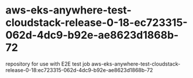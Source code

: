 # aws-eks-anywhere-test-cloudstack-release-0-18-ec723315-062d-4dc9-b92e-ae8623d1868b-72
repository for use with E2E test job aws-eks-anywhere-test-cloudstack-release-0-18:ec723315-062d-4dc9-b92e-ae8623d1868b-72
